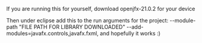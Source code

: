 If you are running this for yourself, download openjfx-21.0.2 for your device

Then under eclipse add this to the run arguments for the project: --module-path "FILE PATH FOR LIBRARY DOWNLOADED" --add-modules=javafx.controls,javafx.fxml, and hopefully it works :)
